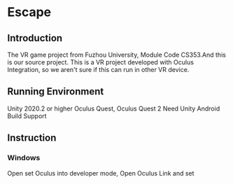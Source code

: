 # Escape

## Introduction
The VR game project from Fuzhou University, Module Code CS353.And this is our source project.
This is a VR project developed with Oculus Integration, so we aren't sure if this can run in other VR device.

## Running Environment
Unity 2020.2 or higher
Oculus Quest, Oculus Quest 2
Need Unity Android Build Support

## Instruction 
### Windows
Open set Oculus into developer mode, Open Oculus Link and set  





